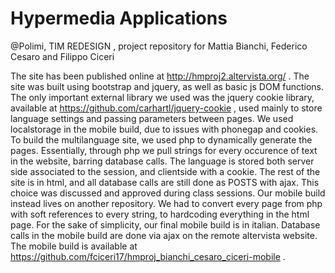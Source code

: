 # Hypermedia Applications
@Polimi, TIM REDESIGN , project repository for Mattia Bianchi, Federico Cesaro and Filippo Ciceri


The site has been published online at http://hmproj2.altervista.org/ . 
The site was built using bootstrap and jquery, as well as basic js DOM functions. The only important external library we used was the jquery cookie library, available at https://github.com/carhartl/jquery-cookie , used mainly to store language settings and passing parameters between pages. We used localstorage in the mobile build, due to issues with phonegap and cookies.
To build the multilanguage site, we used php to dynamically generate the pages. Essentially, through php we pull strings for every occurence of text in the website, barring database calls. The language is stored both server side associated to the session, and clientside with a cookie. The rest of the site is in html, and all database calls are still done as POSTS with ajax. This choice was discussed and approved during class sessions.
Our mobile build instead lives on another repository. We had to convert every page from php with soft references to every string, to hardcoding everything in the html page. For the sake of simplicity, our final mobile build is in italian. Database calls in the mobile build are done via ajax on the remote altervista website. The mobile build is available at https://github.com/fciceri17/hmproj_bianchi_cesaro_ciceri-mobile .

